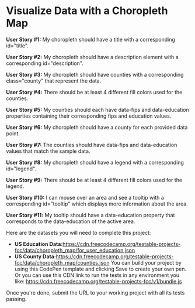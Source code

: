 # Visualize Data with a Choropleth Map

<b>User Story #1:</b> My choropleth should have a title with a corresponding id="title".

<b>User Story #2:</b> My choropleth should have a description element with a corresponding id="description".

<b>User Story #3:</b> My choropleth should have counties with a corresponding class="county" that represent the data.

<b>User Story #4:</b> There should be at least 4 different fill colors used for the counties.

<b>User Story #5:</b> My counties should each have data-fips and data-education properties containing their corresponding fips and education values.

<b>User Story #6:</b> My choropleth should have a county for each provided data point.

<b>User Story #7:</b> The counties should have data-fips and data-education values that match the sample data.

<b>User Story #8:</b> My choropleth should have a legend with a corresponding id="legend".

<b>User Story #9:</b> There should be at least 4 different fill colors used for the legend.

<b>User Story #10:</b> I can mouse over an area and see a tooltip with a corresponding id="tooltip" which displays more information about the area.

<b>User Story #11:</b> My tooltip should have a data-education property that corresponds to the data-education of the active area.

Here are the datasets you will need to complete this project:

- <b>US Education Data:</b>https://cdn.freecodecamp.org/testable-projects-fcc/data/choropleth_map/for_user_education.json
- <b>US County Data:</b>https://cdn.freecodecamp.org/testable-projects-fcc/data/choropleth_map/counties.json
You can build your project by using this CodePen template and clicking Save to create your own pen. Or you can use this CDN link to run the tests in any environment you like: https://cdn.freecodecamp.org/testable-projects-fcc/v1/bundle.js

Once you're done, submit the URL to your working project with all its tests passing.